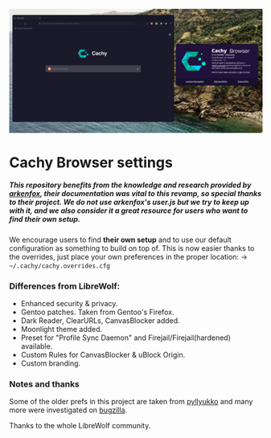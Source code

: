 <img src="./preview.png" alt="Preview image"></img>

# Cachy Browser settings

##### This repository benefits from the knowledge and research provided by [arkenfox](https://github.com/arkenfox), their documentation was vital to this revamp, so special thanks to their project. We do not use arkenfox's user.js but we try to keep up with it, and we also consider it a great resource for users who want to find their own setup.

We encourage users to find **their own setup** and to use our default configuration as something to build on top of. This is now easier thanks to the overrides, just place your own preferences in the proper location:
-> `~/.cachy/cachy.overrides.cfg`

### Differences from LibreWolf:

- Enhanced security & privacy.
- Gentoo patches. Taken from Gentoo's Firefox.
- Dark Reader, ClearURLs, CanvasBlocker added.
- Moonlight theme added.
- Preset for "Profile Sync Daemon" and Firejail/Firejail(hardened) available.
- Custom Rules for CanvasBlocker & uBlock Origin.
- Custom branding.

### Notes and thanks

Some of the older prefs in this project are taken from [pyllyukko](https://github.com/pyllyukko/user.js/) and many more were investigated on [bugzilla](https://bugzilla.mozilla.org/home).

Thanks to the whole LibreWolf community.
